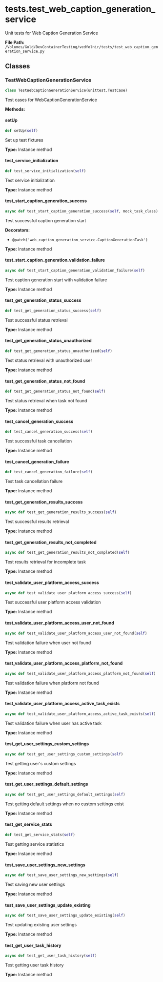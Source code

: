 # tests.test_web_caption_generation_service

Unit tests for Web Caption Generation Service

**File Path:** `/Volumes/Gold/DevContainerTesting/vedfolnir/tests/test_web_caption_generation_service.py`

## Classes

### TestWebCaptionGenerationService

```python
class TestWebCaptionGenerationService(unittest.TestCase)
```

Test cases for WebCaptionGenerationService

**Methods:**

#### setUp

```python
def setUp(self)
```

Set up test fixtures

**Type:** Instance method

#### test_service_initialization

```python
def test_service_initialization(self)
```

Test service initialization

**Type:** Instance method

#### test_start_caption_generation_success

```python
async def test_start_caption_generation_success(self, mock_task_class)
```

Test successful caption generation start

**Decorators:**
- `@patch('web_caption_generation_service.CaptionGenerationTask')`

**Type:** Instance method

#### test_start_caption_generation_validation_failure

```python
async def test_start_caption_generation_validation_failure(self)
```

Test caption generation start with validation failure

**Type:** Instance method

#### test_get_generation_status_success

```python
def test_get_generation_status_success(self)
```

Test successful status retrieval

**Type:** Instance method

#### test_get_generation_status_unauthorized

```python
def test_get_generation_status_unauthorized(self)
```

Test status retrieval with unauthorized user

**Type:** Instance method

#### test_get_generation_status_not_found

```python
def test_get_generation_status_not_found(self)
```

Test status retrieval when task not found

**Type:** Instance method

#### test_cancel_generation_success

```python
def test_cancel_generation_success(self)
```

Test successful task cancellation

**Type:** Instance method

#### test_cancel_generation_failure

```python
def test_cancel_generation_failure(self)
```

Test task cancellation failure

**Type:** Instance method

#### test_get_generation_results_success

```python
async def test_get_generation_results_success(self)
```

Test successful results retrieval

**Type:** Instance method

#### test_get_generation_results_not_completed

```python
async def test_get_generation_results_not_completed(self)
```

Test results retrieval for incomplete task

**Type:** Instance method

#### test_validate_user_platform_access_success

```python
async def test_validate_user_platform_access_success(self)
```

Test successful user platform access validation

**Type:** Instance method

#### test_validate_user_platform_access_user_not_found

```python
async def test_validate_user_platform_access_user_not_found(self)
```

Test validation failure when user not found

**Type:** Instance method

#### test_validate_user_platform_access_platform_not_found

```python
async def test_validate_user_platform_access_platform_not_found(self)
```

Test validation failure when platform not found

**Type:** Instance method

#### test_validate_user_platform_access_active_task_exists

```python
async def test_validate_user_platform_access_active_task_exists(self)
```

Test validation failure when user has active task

**Type:** Instance method

#### test_get_user_settings_custom_settings

```python
async def test_get_user_settings_custom_settings(self)
```

Test getting user's custom settings

**Type:** Instance method

#### test_get_user_settings_default_settings

```python
async def test_get_user_settings_default_settings(self)
```

Test getting default settings when no custom settings exist

**Type:** Instance method

#### test_get_service_stats

```python
def test_get_service_stats(self)
```

Test getting service statistics

**Type:** Instance method

#### test_save_user_settings_new_settings

```python
async def test_save_user_settings_new_settings(self)
```

Test saving new user settings

**Type:** Instance method

#### test_save_user_settings_update_existing

```python
async def test_save_user_settings_update_existing(self)
```

Test updating existing user settings

**Type:** Instance method

#### test_get_user_task_history

```python
async def test_get_user_task_history(self)
```

Test getting user task history

**Type:** Instance method

